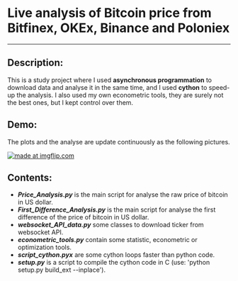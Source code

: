 # Live analysis of Bitcoin price from Bitfinex, OKEx, Binance and Poloniex

***

## Description:
This is a study project where I used **asynchronous programmation** to download data and analyse it in the same time, and I used **cython** to speed-up the analysis. I also used my own econometric tools, they are surely not the best ones, but I kept control over them.

## Demo:
The plots and the analyse are update continuously as the following pictures.

<a href="https://imgflip.com/gif/29i7jb"><img src="https://i.imgflip.com/29i7jb.gif" title="made at imgflip.com"/></a>

## Contents:
- __*Price_Analysis.py*__ is the main script for analyse the raw price of bitcoin in US dollar.
- __*First_Difference_Analysis.py*__ is the main script for analyse the first difference of the price of bitcoin in US dollar.
- __*websocket_API_data.py*__ some classes to download ticker from websocket API.
- __*econometric_tools.py*__ contain some statistic, econometric or optimization tools.
- __*script_cython.pyx*__ are some cython loops faster than python code.
- __*setup.py*__ is a script to compile the cython code in C (use: 'python setup.py build_ext --inplace').